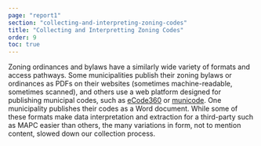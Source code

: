 ```yaml
---
page: "report1"
section: "collecting-and-interpreting-zoning-codes"
title: "Collecting and Interpretting Zoning Codes"
order: 9
toc: true
---
```

Zoning ordinances and bylaws have a similarly wide variety of formats and access pathways. Some municipalities publish their zoning bylaws or ordinances as PDFs on their websites (sometimes machine-readable, sometimes scanned), and others use a web platform designed for publishing municipal codes, such as <a href="https://www.generalcode.com/subscription-services/" class="report-section__link">eCode360</a> or <a href="https://www.municode.com/" class="report-section__link">municode</a>. One municipality publishes their codes as a Word document. While some of these formats make data interpretation and extraction for a third-party such as MAPC easier than others, the many variations in form, not to mention content, slowed down our collection process.